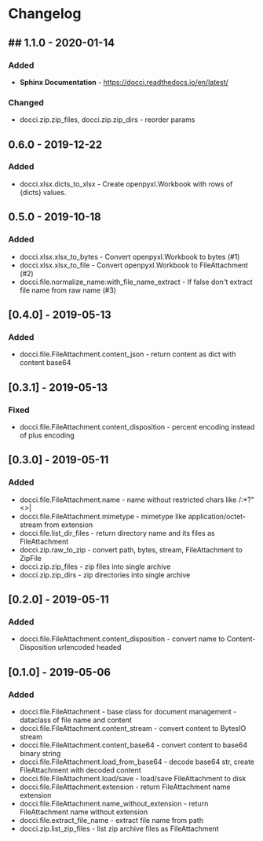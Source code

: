 <!-- https://keepachangelog.com/en/## 1.1.0/ -->

# Changelog

## ## 1.1.0 - 2020-01-14

### Added

- **Sphinx Documentation** - https://docci.readthedocs.io/en/latest/ 

### Changed 

- docci.zip.zip_files, docci.zip.zip_dirs - reorder params

## 0.6.0 - 2019-12-22

### Added 

- docci.xlsx.dicts_to_xlsx - Create openpyxl.Workbook with rows of {dicts} values.

## 0.5.0 - 2019-10-18

### Added

- docci.xlsx.xlsx_to_bytes - Convert openpyxl.Workbook to bytes (#1)
- docci.xlsx.xlsx_to_file - Convert openpyxl.Workbook to FileAttachment (#2)
- docci.file.normalize_name:with_file_name_extract - If false don't extract file name from raw name (#3)

## [0.4.0] - 2019-05-13

### Added 

- docci.file.FileAttachment.content_json - return content as dict with content base64 

## [0.3.1] - 2019-05-13

### Fixed 

- docci.file.FileAttachment.content_disposition - percent encoding instead of plus encoding 

## [0.3.0] - 2019-05-11

### Added

- docci.file.FileAttachment.name - name without restricted chars like \/:*?"<>|
- docci.file.FileAttachment.mimetype - mimetype like application/octet-stream from extension
- docci.file.list_dir_files - return directory name and its files as FileAttachment
- docci.zip.raw_to_zip - convert path, bytes, stream, FileAttachment to ZipFile
- docci.zip.zip_files - zip files into single archive
- docci.zip.zip_dirs - zip directories into single archive

## [0.2.0] - 2019-05-11

### Added 

- docci.file.FileAttachment.content_disposition - convert name to Content-Disposition urlencoded headed

## [0.1.0] - 2019-05-06

### Added

- docci.file.FileAttachment - base class for document management - dataclass of file name and content
- docci.file.FileAttachment.content_stream - convert content to BytesIO stream
- docci.file.FileAttachment.content_base64 - convert content to base64 binary string
- docci.file.FileAttachment.load_from_base64 - decode base64 str, create FileAttachment with decoded content
- docci.file.FileAttachment.load/save - load/save FileAttachment to disk
- docci.file.FileAttachment.extension - return FileAttachment name extension
- docci.file.FileAttachment.name_without_extension - return FileAttachment name without extension
- docci.file.extract_file_name - extract file name from path
- docci.zip.list_zip_files - list zip archive files as FileAttachment